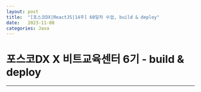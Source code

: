 ```yaml
---
layout: post
title:  "[포스코DX|ReactJS|14주] 60일차 수업, build & deploy"
date:   2023-11-08
categories: Java
---
```


# 포스코DX X 비트교육센터 6기 - build & deploy

---



